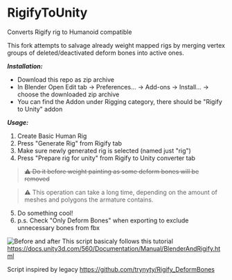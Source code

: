 # RigifyToUnity
Converts Rigify rig to Humanoid compatible  

This fork attempts to salvage already weight mapped rigs by merging vertex groups of deleted/deactivated deform bones into active ones.

**_Installation:_** 
- Download this repo as zip archive
- In Blender Open Edit tab -> Preferences... -> Add-ons -> Install... -> choose the downloaded zip archive
- You can find the Addon under Rigging category, there should be "Rigify to Unity" addon

**_Usage:_** 
1) Create Basic Human Rig
2) Press "Generate Rig" from Rigify tab
3) Make sure newly generated rig is selected (named just "rig")
4) Press "Prepare rig for unity" from Rigify to Unity converter tab
> ~~:warning: Do it before weight painting as some deform bones will be removed~~

> :warning: This operation can take a long time, depending on the amount of meshes and polygons the armature contains.
5) Do something cool!
6) p.s. Check "Only Deform Bones" when exporting to exclude unnecessary bones from fbx

![Before and after](https://github.com/AlexLemminG/RigifyToUnity/raw/master/HowTo/6%20-%20diff.png)
This script basicaly follows this tutorial  
https://docs.unity3d.com/560/Documentation/Manual/BlenderAndRigify.html

Script inspired by legacy https://github.com/trynyty/Rigify_DeformBones
